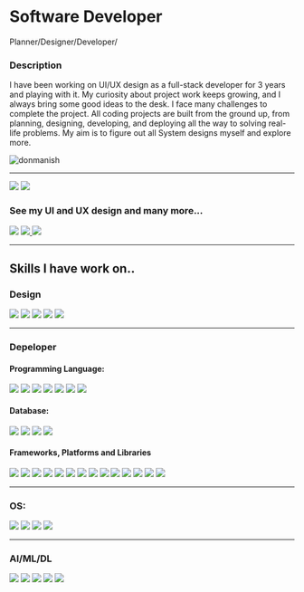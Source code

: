 <h1 align="left">Software Developer</h1>

Planner/Designer/Developer/
    
<h3 align="left">Description</h3>
<p align="left">I have been working on UI/UX design as a full-stack developer for 3 years and playing with it. My curiosity about project work keeps growing, and I always bring some good ideas to the desk. I face many challenges to complete the project. All coding projects are built from the ground up, from planning, designing, developing, and deploying all the way to solving real-life problems. My aim is to figure out all System designs myself and explore more.</p>


<p align="left"> <img src="https://komarev.com/ghpvc/?username=donmanish&label=Profile%20views&color=0e75b6&style=flat" alt="donmanish" /> </p>
<hr />
<span align="left"> <a href="https://www.kaggle.com/manishpanda321" target="_blank"><img  src="https://img.shields.io/badge/kaggle-0077B5?style=for-the-badge&logo=kaggle&logoColor=white&display=inline-block" /></a></span>
<span align="left"> <a href="https://leetcode.com/u/Codeloot/" target="_blank"><img  src="https://img.shields.io/badge/leetcode-0077B5?style=for-the-badge&logo=leetcode&logoColor=white&display=inline-block" /></a></span>

<h3 align="left">See my UI and UX design and many more... </h3>
<span align="left"> <a href="www.linkedin.com/in/manishdv" target="_blank"><img  src="https://img.shields.io/badge/LinkedIn-0077B5?style=for-the-badge&logo=linkedin&logoColor=white&display=inline-block" /></a></span>
<span align="left"> <a href="https://www.instagram.com/firewheel1996/" target="_blank"><img src="https://img.shields.io/badge/Instagram-E4405F?style=for-the-badge&logo=instagram&logoColor=white&display=inline-block" /> </a></span>
<span align="left"> <a href="https://getportfolio.info/" target="_blank"><img src="https://img.shields.io/badge/Portfolio-%23000000.svg?style=for-the-badge&logo=firefox&logoColor=#FF7139 style=for-the-badge&logo=instagram&logoColor=white&display=inline-block" /> </a></span>

<hr />

<h2 align="left">Skills I have work on.. </h2>

<h3>Design</h3>

<span><img src="https://img.shields.io/badge/Adobe%20After%20Effects-9999FF.svg?style=for-the-badge&logo=Adobe%20After%20Effects&logoColor=white" /></span>
<span><img src="https://img.shields.io/badge/adobe%20illustrator-%23FF9A00.svg?style=for-the-badge&logo=adobe%20illustrator&logoColor=white" /></span>
<span><img src="https://img.shields.io/badge/adobe%20photoshop-%2331A8FF.svg?style=for-the-badge&logo=adobe%20photoshop&logoColor=white" /></span>
<span><img src="https://img.shields.io/badge/Adobe%20XD-470137?style=for-the-badge&logo=Adobe%20XD&logoColor=#FF61F6" /></span>
<span><img src="https://img.shields.io/badge/Canva-%2300C4CC.svg?style=for-the-badge&logo=Canva&logoColor=white" /></span>

<hr />

<h3>Depeloper</h3>

<h4>Programming Language:</h4>
<span><img src="https://img.shields.io/badge/c-%2300599C.svg?style=for-the-badge&logo=c&logoColor=white" /></span>
<span><img src="https://img.shields.io/badge/c++-%2300599C.svg?style=for-the-badge&logo=c%2B%2B&logoColor=white" /></span>
<span><img src="https://img.shields.io/badge/javascript-%23323330.svg?style=for-the-badge&logo=javascript&logoColor=%23F7DF1E" /></span>
<span><img src="https://img.shields.io/badge/php-%23777BB4.svg?style=for-the-badge&logo=php&logoColor=white" /></span>
<span><img src="https://img.shields.io/badge/typescript-%23007ACC.svg?style=for-the-badge&logo=typescript&logoColor=white" /></span>
<span><img src="https://img.shields.io/badge/java-%23323330.svg?style=for-the-badge&logo=java&logoColor=white" /></span>
<span><img src="https://img.shields.io/badge/python-%2300599C.svg?style=for-the-badge&logo=python&logoColor=white" /></span>



<h4>Database:</h4>
<span><img src="https://img.shields.io/badge/MongoDB-%234ea94b.svg?style=for-the-badge&logo=mongodb&logoColor=white" /></span>
<span><img src="https://img.shields.io/badge/mysql-%2300f.svg?style=for-the-badge&logo=instagram&logoColor=white&display=inline-block" /></span>
<span><img src="https://img.shields.io/badge/postgres-%23316192.svg?style=for-the-badge&logo=postgresql&logoColor=white" /></span>
<span><img src="https://img.shields.io/badge/redis-%23DD0031.svg?style=for-the-badge&logo=redis&logoColor=white" /></span>



<h4>Frameworks, Platforms and Libraries</h4>
<span><img src="https://img.shields.io/badge/-Django-%F5788D?style=for-the-badge&logo=django&logoColor=white" /></span>
<span><img src="https://img.shields.io/badge/-AntDesign-%230170FE?style=for-the-badge&logo=ant-design&logoColor=white" /></span>
<span><img src="https://img.shields.io/badge/bootstrap-%238511FA.svg?style=for-the-badge&logo=bootstrap&logoColor=white" /></span>
<span><img src="https://img.shields.io/badge/chart.js-%F5788D.svg?style=for-the-badge&logo=chart.js&logoColor=white" /></span>
<span><img src="https://img.shields.io/badge/Electron-%191970?style=for-the-badge&logo=Electron&logoColor=white" /></span>
<span><img src="https://img.shields.io/badge/jquery-%230769AD.svg?style=for-the-badge&logo=jquery&logoColor=white" /></span>
<span><img src="https://img.shields.io/badge/JWT-black?style=for-the-badge&logo=JSON%20web%20tokens" /></span>
<span><img src="https://img.shields.io/badge/laravel-%23FF2D20.svg?style=for-the-badge&logo=laravel&logoColor=white" /></span>
<span><img src="https://img.shields.io/badge/NPM-%23CB3837.svg?style=for-the-badge&logo=npm&logoColor=white" /></span>
<span><img src="https://img.shields.io/badge/node.js-6DA55F?style=for-the-badge&logo=node.js&logoColor=white" /></span>
<span><img src="https://img.shields.io/badge/NODEMON-%23323330.svg?style=for-the-badge&logo=nodemon&logoColor=%BBDEAD" /></span>
<span><img src="https://img.shields.io/badge/react-%2320232a.svg?style=for-the-badge&logo=react&logoColor=%2361DAFB" /></span>
<span><img src="https://img.shields.io/badge/react_native-%2320232a.svg?style=for-the-badge&logo=react&logoColor=%2361DAFB" /></span>
<span><img src="https://img.shields.io/badge/WordPress-%23117AC9.svg?style=for-the-badge&logo=WordPress&logoColor=white" /></span>

<hr />

<h3>OS:</h3>
<span><img src="https://img.shields.io/badge/Android-3DDC84?style=for-the-badge&logo=android&logoColor=white" /></span>
<span><img src="https://img.shields.io/badge/Debian-D70A53?style=for-the-badge&logo=debian&logoColor=white" /></span>
<span><img src="https://img.shields.io/badge/Kali-268BEE?style=for-the-badge&logo=kalilinux&logoColor=white" /></span>
<span><img src="https://img.shields.io/badge/Windows-0078D6?style=for-the-badge&logo=windows&logoColor=white" /></span>

<hr />

<h3>AI/ML/DL</h3>
<span><img src="https://img.shields.io/badge/Ml-3DDC84?style=for-the-badge&logo=ML&logoColor=white" /></span>
<span><img src="https://img.shields.io/badge/DL-3DDC84?style=for-the-badge&logo=DL&logoColor=white" /></span>
<span><img src="https://img.shields.io/badge/langchain-3DDC84?style=for-the-badge&logo=langchain&logoColor=white" /></span>
<span><img src="https://img.shields.io/badge/langgraph-0078D6?style=for-the-badge&logo=langgraph&logoColor=white" /></span>
<span><img src="https://img.shields.io/badge/langsmith-23117AC9?style=for-the-badge&logo=langsmith&logoColor=white" /></span>


